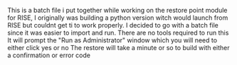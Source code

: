 This is a batch file i put together while working on the restore point module for RISE, I originally was building a python version witch would launch from RISE but couldnt get ti to work properly. I decided to go with a batch file since it was easier to import and run.
There are no tools required to run this 
It will prompt the "Run as Administrator" window which you will need to either click yes or no
The restore will take a minute or so to build with either a confirmation or error code
